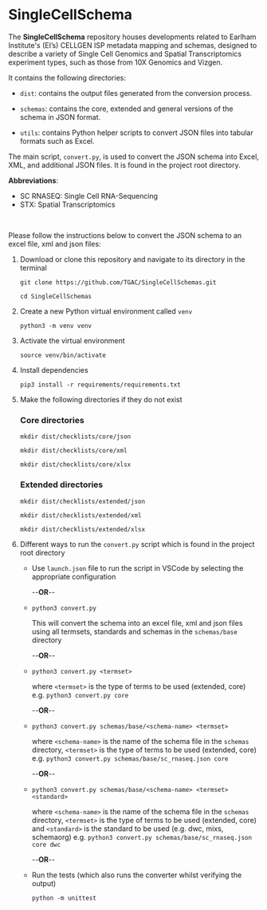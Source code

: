 # SingleCellSchema

The **SingleCellSchema** repository houses developments related to Earlham Institute's (EI’s) CELLGEN ISP metadata mapping and schemas, designed to describe a variety of Single Cell Genomics and Spatial Transcriptomics experiment types, such as those from 10X Genomics and Vizgen.

It contains the following directories:

- `dist`: contains the output files generated from the conversion process.

- `schemas`: contains the core, extended and general versions of the schema in JSON format.

- `utils`: contains Python helper scripts to convert JSON files into tabular formats such as Excel.

The main script, `convert.py`, is used to convert the JSON schema into Excel, XML, and additional JSON files. It is found in the project root directory.

**Abbreviations**:

- SC RNASEQ: Single Cell RNA-Sequencing
- STX: Spatial Transcriptomics

<br />

Please follow the instructions below to convert the JSON schema to an excel file, xml and json files:

1. Download or clone this repository and navigate to its directory in the terminal

   `git clone https://github.com/TGAC/SingleCellSchemas.git`

   `cd SingleCellSchemas`

2. Create a new Python virtual environment called `venv`

   `python3 -m venv venv`

3. Activate the virtual environment

   `source venv/bin/activate`

4. Install dependencies

   `pip3 install -r requirements/requirements.txt`

5. Make the following directories if they do not exist

   ### Core directories

   `mkdir dist/checklists/core/json`

   `mkdir dist/checklists/core/xml`

   `mkdir dist/checklists/core/xlsx`

   ### Extended directories

   `mkdir dist/checklists/extended/json`

   `mkdir dist/checklists/extended/xml`

   `mkdir dist/checklists/extended/xlsx`

6. Different ways to run the `convert.py` script which is found in the project root directory

   - Use `launch.json` file to run the script in VSCode by selecting the appropriate configuration

     --**OR**--

   - `python3 convert.py`

     This will convert the schema into an excel file, xml and json files using
     all termsets, standards and schemas in the `schemas/base` directory

     --**OR**--

   - `python3 convert.py <termset>`

     where `<termset>` is the type of terms to be used (extended, core)
     e.g. `python3 convert.py core`

     --**OR**--

   - `python3 convert.py schemas/base/<schema-name> <termset>`

     where `<schema-name>` is the name of the schema file in the `schemas` directory, `<termset>` is the type of terms to be used (extended, core) e.g. `python3 convert.py schemas/base/sc_rnaseq.json core`

     --**OR**--

   - `python3 convert.py schemas/base/<schema-name> <termset> <standard>`

     where `<schema-name>` is the name of the schema file in the `schemas` directory, `<termset>` is the type of terms to be used (extended, core) and `<standard>` is the standard to be used (e.g. dwc, mixs, schemaorg)
     e.g. `python3 convert.py schemas/base/sc_rnaseq.json core dwc`

     --**OR**--

   - Run the tests (which also runs the converter whilst verifying the output)

     `python -m unittest`
